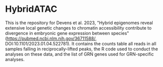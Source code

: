 # HybridATAC
This is the repository for Devens et al. 2023, "Hybrid epigenomes reveal extensive local genetic changes to chromatin accessibility contribute to divergence in embryonic gene expression between species" (https://pubmed.ncbi.nlm.nih.gov/36711588/, DOI:10.1101/2023.01.04.522781). It contains the counts table all reads in all samples falling in reciprocally-lifted peaks, the R code used to conduct the analyses on these data, and the list of GRN genes used for GRN-specific analyses. 
